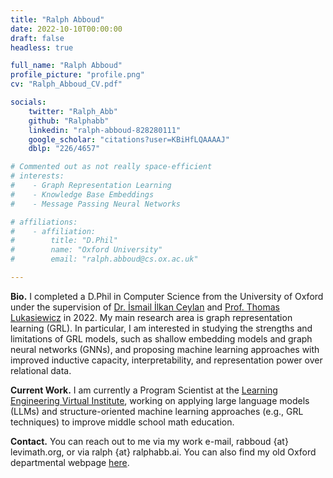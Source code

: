 ```yaml
---
title: "Ralph Abboud"
date: 2022-10-10T00:00:00
draft: false
headless: true

full_name: "Ralph Abboud"
profile_picture: "profile.png"
cv: "Ralph_Abboud_CV.pdf"

socials:
    twitter: "Ralph_Abb"
    github: "Ralphabb"
    linkedin: "ralph-abboud-828280111"
    google_scholar: "citations?user=KBiHfLQAAAAJ"
    dblp: "226/4657"

# Commented out as not really space-efficient
# interests:
#    - Graph Representation Learning
#    - Knowledge Base Embeddings
#    - Message Passing Neural Networks

# affiliations:
#    - affiliation:
#        title: "D.Phil"
#        name: "Oxford University"
#        email: "ralph.abboud@cs.ox.ac.uk"

---
```


**Bio.** I completed a D.Phil in Computer Science from the University of Oxford under the supervision of [Dr. İsmail İlkan Ceylan][1] and [Prof. Thomas Lukasiewicz][2] in 2022. My main research area is graph representation learning (GRL). 
In particular, I am interested in studying the strengths and limitations of GRL models, such as shallow embedding models and graph neural networks (GNNs),
and proposing machine learning approaches with improved inductive capacity, interpretability, and representation power over relational data. 

**Current Work.** I am currently a Program Scientist at the [Learning Engineering Virtual Institute][3], working on applying large language models (LLMs) and structure-oriented machine learning approaches (e.g., GRL techniques) to improve middle school math education.

**Contact.** You can reach out to me via my work e-mail, rabboud {at} levimath.org, or via ralph {at} ralphabb.ai. You can also find my old Oxford departmental webpage [here][4]. 

[1]: https://www.cs.ox.ac.uk/people/IsmailIlkan.Ceylan/
[2]: https://www.cs.ox.ac.uk/people/Thomas.Lukasiewicz/
[3]: https://www.learning-engineering-virtual-institute.org/
[4]: https://www.cs.ox.ac.uk/people/ralph.abboud/